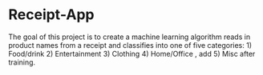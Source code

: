 # Receipt-App

The goal of this project is to create a machine learning algorithm reads in product names from a receipt and classifies into one of five categories: 1) Food/drink 2) Entertainment 3) Clothing 4) Home/Office , add 5) Misc after training.


